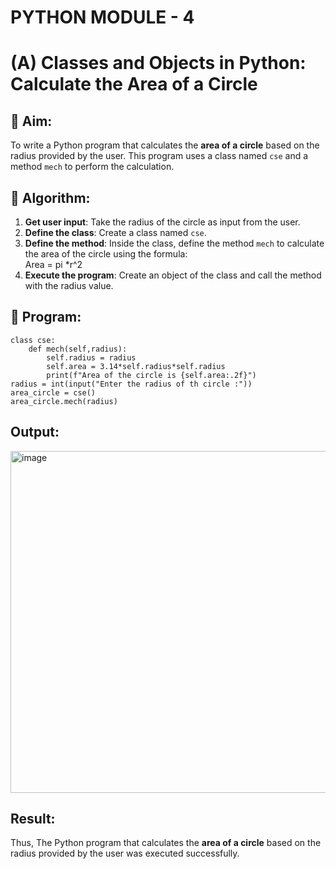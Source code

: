 # PYTHON MODULE - 4
# (A) Classes and Objects in Python: Calculate the Area of a Circle

## 🎯 Aim:
To write a Python program that calculates the **area of a circle** based on the radius provided by the user. This program uses a class named `cse` and a method `mech` to perform the calculation.

## 🧠 Algorithm:
1. **Get user input**: Take the radius of the circle as input from the user.
2. **Define the class**: Create a class named `cse`.
3. **Define the method**: Inside the class, define the method `mech` to calculate the area of the circle using the formula:  
   Area = pi *r^2 
4. **Execute the program**: Create an object of the class and call the method with the radius value.

## 🧾 Program:

    class cse:
        def mech(self,radius):
            self.radius = radius
            self.area = 3.14*self.radius*self.radius
            print(f"Area of the circle is {self.area:.2f}")
    radius = int(input("Enter the radius of th circle :"))
    area_circle = cse()
    area_circle.mech(radius)

## Output:

<img width="1918" height="547" alt="image" src="https://github.com/user-attachments/assets/73f26e50-6a1d-4d4e-9527-f6e4654fe489" />

## Result:

Thus, The Python program that calculates the **area of a circle** based on the radius provided by the user was executed successfully.
